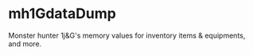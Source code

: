 # mh1GdataDump
Monster hunter 1j&amp;G's memory values for inventory items &amp; equipments, and more.
